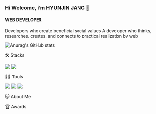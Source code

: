 ### Hi Welcome, i'm HYUNJIN JANG 👋

#### WEB DEVELOPER
Developers who create beneficial social values
A developer who thinks, researches, creates, and connects to practical realization by web

![Anurag's GitHub stats](https://github-readme-stats.vercel.app/api?username=Jinmemo&show_icons=true&theme=radical)

🛠️ Stacks

<img src="https://img.shields.io/badge/java-007396?style=for-the-badge&logo=java&logoColor=white"> <img src="https://img.shields.io/badge/html5-E34F26?style=for-the-badge&logo=html5&logoColor=white">

💪🏼 Tools 

<img src="https://img.shields.io/badge/Visual Studio Code-007ACC?style=flat-square&logo=Visual Studio Code&logoColor=white"/> <img src="https://img.shields.io/badge/GitHub-181717?style=flat-square&logo=GitHub&logoColor=white"/> <img src="https://img.shields.io/badge/Eclipse IDE-2C2255?style=flat-square&logo=Eclipse IDE&logoColor=white"/> 

🐱 About Me



🏆 Awards
